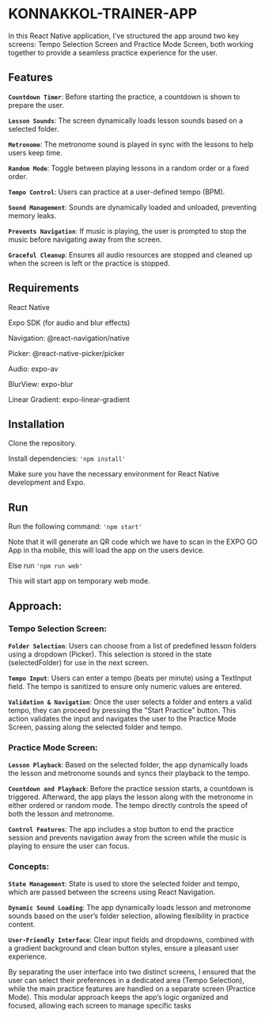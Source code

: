 # KONNAKKOL-TRAINER-APP

In this React Native application, I’ve structured the app around two key screens: Tempo Selection Screen and Practice Mode Screen, both working together to provide a seamless practice experience for the user.

## Features

**`Countdown Timer`**: Before starting the practice, a countdown is shown to prepare the user.

**`Lesson Sounds`**: The screen dynamically loads lesson sounds based on a selected folder.

**`Metronome`**: The metronome sound is played in sync with the lessons to help users keep time.

**`Random Mode`**: Toggle between playing lessons in a random order or a fixed order.

**`Tempo Control`**: Users can practice at a user-defined tempo (BPM).

**`Sound Management`**: Sounds are dynamically loaded and unloaded, preventing memory leaks.

**`Prevents Navigation`**: If music is playing, the user is prompted to stop the music before navigating away from the screen.

**`Graceful Cleanup`**: Ensures all audio resources are stopped and cleaned up when the screen is left or the practice is stopped.

## Requirements

React Native

Expo SDK (for audio and blur effects)

Navigation: @react-navigation/native

Picker: @react-native-picker/picker

Audio: expo-av

BlurView: expo-blur

Linear Gradient: expo-linear-gradient

## Installation

Clone the repository.

Install dependencies:
    `'npm install'`

Make sure you have the necessary environment for React Native development and Expo.

## Run

Run the following command:
    `'npm start'`

Note that it will generate an QR code which we have to scan in the EXPO GO App in tha mobile, this will load the app on the users device.

Else run
    `'npm run web'`

This will start app on temporary web mode.

## Approach:

### Tempo Selection Screen:

**`Folder Selection`**: Users can choose from a list of predefined lesson folders using a dropdown (Picker). This selection is stored in the state (selectedFolder) for use in the next screen.

**`Tempo Input`**: Users can enter a tempo (beats per minute) using a TextInput field. The tempo is sanitized to ensure only numeric values are entered.

**`Validation & Navigation`**: Once the user selects a folder and enters a valid tempo, they can proceed by pressing the "Start Practice" button. This action validates the input and navigates the user to the Practice Mode Screen, passing along the selected folder and tempo.

### Practice Mode Screen:

**`Lesson Playback`**: Based on the selected folder, the app dynamically loads the lesson and metronome sounds and syncs their playback to the tempo.

**`Countdown and Playback`**: Before the practice session starts, a countdown is triggered. Afterward, the app plays the lesson along with the metronome in either ordered or random mode. The tempo directly controls the speed of both the lesson and metronome.

**`Control Features`**: The app includes a stop button to end the practice session and prevents navigation away from the screen while the music is playing to ensure the user can focus.

### Concepts:

**`State Management`**: State is used to store the selected folder and tempo, which are passed between the screens using React Navigation.

**`Dynamic Sound Loading`**: The app dynamically loads lesson and metronome sounds based on the user’s folder selection, allowing flexibility in practice content.

**`User-Friendly Interface`**: Clear input fields and dropdowns, combined with a gradient background and clean button styles, ensure a pleasant user experience.

By separating the user interface into two distinct screens, I ensured that the user can select their preferences in a dedicated area (Tempo Selection), while the main practice features are handled on a separate screen (Practice Mode). This modular approach keeps the app’s logic organized and focused, allowing each screen to manage specific tasks
